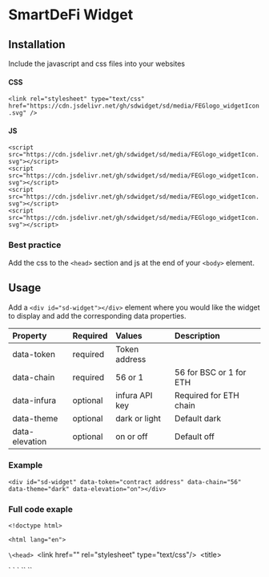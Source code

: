 # SmartDeFi Widget


## Installation

Include the javascript and css files into your websites

#### CSS

`<link rel="stylesheet" type="text/css" href="https://cdn.jsdelivr.net/gh/sdwidget/sd/media/FEGlogo_widgetIcon.svg" />`

#### JS

`<script src="https://cdn.jsdelivr.net/gh/sdwidget/sd/media/FEGlogo_widgetIcon.svg"></script>`  
`<script src="https://cdn.jsdelivr.net/gh/sdwidget/sd/media/FEGlogo_widgetIcon.svg"></script>`  
`<script src="https://cdn.jsdelivr.net/gh/sdwidget/sd/media/FEGlogo_widgetIcon.svg"></script>`  
`<script src="https://cdn.jsdelivr.net/gh/sdwidget/sd/media/FEGlogo_widgetIcon.svg"></script>`  


### Best practice

Add the css to the `<head>` section and js at the end of your `<body>` element.


## Usage

Add a `<div id="sd-widget"></div>` element where you would like the widget to display and add the corresponding data properties.

| Property  | Required | Values                | Description | 
| :--------- | :------- | :----------------------- | :----- |
| data-token | required | Token address            | 
| data-chain | required | 56 or 1 | 56 for BSC or 1 for ETH |
| data-infura | optional | infura API key | Required for ETH chain |
| data-theme | optional | dark or light | Default dark |
| data-elevation | optional | on or off| Default off |
  

### Example

`<div id="sd-widget" data-token="contract address" data-chain="56" data-theme="dark" data-elevation="on"></div>`

### Full code exaple

`<!doctype html>`  

`<html lang="en">`  

`\<head>
  `\<link href="" rel="stylesheet" type="text/css"/>`
  `\<title></title>`
`</head>`
`<body>
<div id="sd-widget" data-token="contract address" data-chain="56" data-theme="dark" data-elevation="on"></div>`
`<script src="https://cdn.jsdelivr.net/gh/sdwidget/sd/media/FEGlogo_widgetIcon.svg"></script> 
<script src="https://cdn.jsdelivr.net/gh/sdwidget/sd/media/FEGlogo_widgetIcon.svg"></script>
<script src="https://cdn.jsdelivr.net/gh/sdwidget/sd/media/FEGlogo_widgetIcon.svg"></script>
<script src="https://cdn.jsdelivr.net/gh/sdwidget/sd/media/FEGlogo_widgetIcon.svg"></script>`
`</body>`
`</html>`
